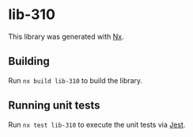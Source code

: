 # lib-310

This library was generated with [Nx](https://nx.dev).

## Building

Run `nx build lib-310` to build the library.

## Running unit tests

Run `nx test lib-310` to execute the unit tests via [Jest](https://jestjs.io).
